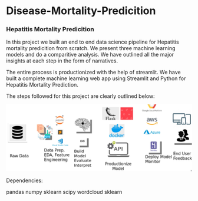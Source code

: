 # Disease-Mortality-Predicition


### Hepatitis Mortality Predicition

In this project we built an end to end data science pipeline for Hepatitis mortality predicition from scratch. We present three machine learning models and do a comparitive analysis. We have outlined all the major insights at each step in the form of narratives. 

The entire process is productionized with the help of streamlit. We have built a complete machine learning web app using Streamlit and Python for Hepatitis Mortality Prediction. 

The steps followed for this project are clearly outlined below:

<img src="images/Data_Science_Workflow.PNG">





Dependencies:

pandas
numpy
sklearn
scipy
wordcloud
sklearn
